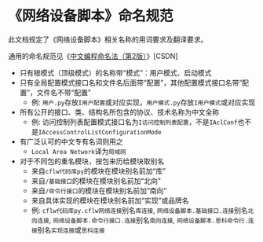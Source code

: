 # 《网络设备脚本》命名规范
此文档规定了《网络设备脚本》相关名称的用词要求及翻译要求。

通用的命名规范见《[中文编程命名法（第2版）](https://blog.csdn.net/acebdo/article/details/80554791)》\[CSDN\]

* 只有根模式（顶级模式）的名称带“模式”：用户模式、启动模式
* 只有全局配置模式接口名和文件名后面带“配置”，其他配置模式接口名带“配置”，文件名不带“配置”
	* 例: `用户.py`存放`I用户配置`或对应实现，`用户模式.py`存放`I用户模式`或对应实现
* 所有公开的接口、类、结构名所包含的协议、技术名称为中文全称
	* 例: 访问控制列表配置模式接口名为`I访问控制列表配置`，不是`IAclConf`也不是`IAccessControlListConfigurationMode`
* 有广泛认可的中文专有名词则用之
	* `Local Area Network`译为`局域网`
* 对于不同包的重名模块，按包来历给模块取别名
	* 来自`cflw代码库py`的模块在模块别名前加“库”
	* 来自`/基础接口`的模块在模块别名前加“北向”
	* 来自`/命令行接口`的模块在模块别名前加“南向”
	* 来自具体实现的模块在模块别名前加“实现”或品牌名
	* 例: `cflw代码库py.cflw网络连接`别名`库连接`, `网络设备脚本.基础接口.连接`别名`北向连接`, `网络设备脚本.命令行接口.连接`别名`南向连接`, `网络设备脚本.思科命令行.连接`别名`实现连接`或`思科连接`